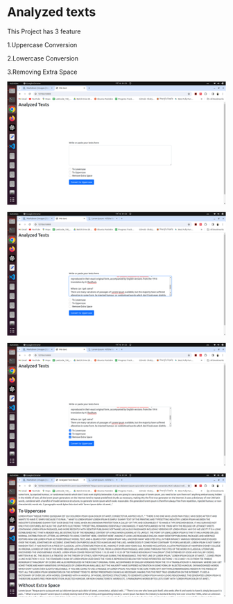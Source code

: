 # Analyzed texts

This Project has 3 feature

1.Uppercase Conversion

2.Lowercase Conversion

3.Removing Extra Space


![1](<Screenshot/Screenshot from 2024-03-16 01-53-10.png>)


![2](<Screenshot/Screenshot from 2024-03-16 01-53-50.png>)


![3](<Screenshot/Screenshot from 2024-03-16 01-54-03.png>)


![4](<Screenshot/Screenshot from 2024-03-16 01-54-27.png>)
